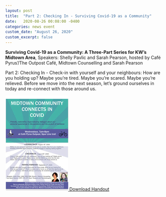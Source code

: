 ```yaml
---
layout: post
title:  "Part 2: Checking In - Surviving Covid-19 as a Community"
date:   2020-08-26 00:08:00 -0400
categories: news event
custom_date: "August 26, 2020"
custom_excerpt: false
---
```


**Surviving Covid-19 as a Community: A Three-Part Series for KW’s Midtown Area**, Speakers: Shelly Pavlic and Sarah Pearson, hosted by Café Pyrus’/The Outpost Café, Midtown Counselling and Sarah Pearson  

Part 2: Checking In - Check-in with yourself and your neighbours: How are you holding up? Maybe you’re tired. Maybe you’re scared. Maybe you’re relieved. Before we move into the next season, let’s ground ourselves in today and re-connect with those around us. 


<a href="https://drive.google.com/file/d/1nqdV4_DB9sQ8ZMRN5yNmZZRdvDdkZyLt/view?usp=sharing" class="download-thumbnail">
<img src="/assets/images/thumbnails/202008connects123.jpg">
<span>Download Handout</span>
</a>